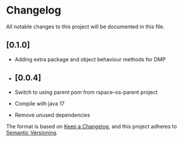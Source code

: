 # Changelog
All notable changes to this project will be documented in this file.

## [0.1.0]
- Adding extra package and object behaviour methods for DMP

- ## [0.0.4]
- Switch to using parent pom from rspace-os-parent project
- Compile with java 17
- Remove unused dependencies

The format is based on [Keep a Changelog](https://keepachangelog.com/en/1.0.0/),
and this project adheres to [Semantic Versioning](https://semver.org/spec/v2.0.0.html).
